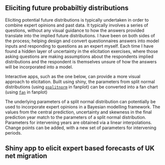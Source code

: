 
## Eliciting future probabiltiy distributions

Eliciting potential future distributions is typically undertaken in order to combine expert opinions and past data. It typically involves a series of questions, without any visual guidance to how the answers provided translate into the implied future distributions. I have been on both sides of the process; helping design and convert questionnaires answers into model inputs and responding to questions as an expert myself. Each time I have found a hidden layer of uncertainty in the elicitation exercises, where those asking questions are making assumptions about the respondents implied distributions and the respondent is themselves unsure of how the answers will be incorporated into a model.

Interactive apps, such as the one below, can provide a more visual approach to elicitation. Built using shiny, the parameters from split normal distributions (using [`qsplitnorm`](http://guyabel.github.io/fanplot/reference/dsplitnorm.html) in fanplot) can be converted into a fan chart (using [`fan`](http://guyabel.github.io/fanplot/reference/fan.html) in fanplot)

The underlying parameters of a split normal distribution can potentially be used to incorporate expert opinions in a Bayesian modelling framework. The values from the central prediction, uncertainty and skewness in the final prediction year match to the parameters of a split normal distribution. Parameters for intervening years are obtained via a linear interpolations. Change points can be added, with a new set of parameters for intervening periods. 


## Shiny app to elicit expert based forecasts of UK net migration
